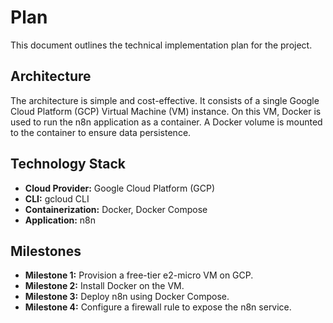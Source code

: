 # Plan

This document outlines the technical implementation plan for the project.

## Architecture

The architecture is simple and cost-effective. It consists of a single Google Cloud Platform (GCP) Virtual Machine (VM) instance. On this VM, Docker is used to run the n8n application as a container. A Docker volume is mounted to the container to ensure data persistence.

## Technology Stack

- **Cloud Provider:** Google Cloud Platform (GCP)
- **CLI:** gcloud CLI
- **Containerization:** Docker, Docker Compose
- **Application:** n8n

## Milestones

- **Milestone 1:** Provision a free-tier e2-micro VM on GCP.
- **Milestone 2:** Install Docker on the VM.
- **Milestone 3:** Deploy n8n using Docker Compose.
- **Milestone 4:** Configure a firewall rule to expose the n8n service.
